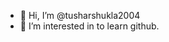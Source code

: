 - 👋 Hi, I’m @tusharshukla2004
- 👀 I’m interested in to learn github.

<!---
tusharshukla2004/tusharshukla2004 is a ✨ special ✨ repository because its `README.md` (this file) appears on your GitHub profile.
You can click the Preview link to take a look at your changes.
--->
